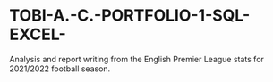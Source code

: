 # TOBI-A.-C.-PORTFOLIO-1-SQL-EXCEL-
Analysis and report writing from the English Premier League stats for 2021/2022 football season.
